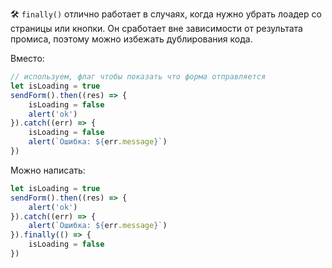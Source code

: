 🛠 `finally()` отлично работает в случаях, когда нужно убрать лоадер со страницы или кнопки. Он сработает вне зависимости от результата промиса, поэтому можно избежать дублирования кода.

Вместо:

```js
// используем, флаг чтобы показать что форма отправляется
let isLoading = true
sendForm().then((res) => {
    isLoading = false
    alert('ok')
}).catch((err) => {
    isLoading = false
    alert(`Ошибка: ${err.message}`)
})
```

Можно написать:

```js
let isLoading = true
sendForm().then((res) => {
    alert('ok')
}).catch((err) => {
    alert(`Ошибка: ${err.message}`)
}).finally(() => {
    isLoading = false
})
```
